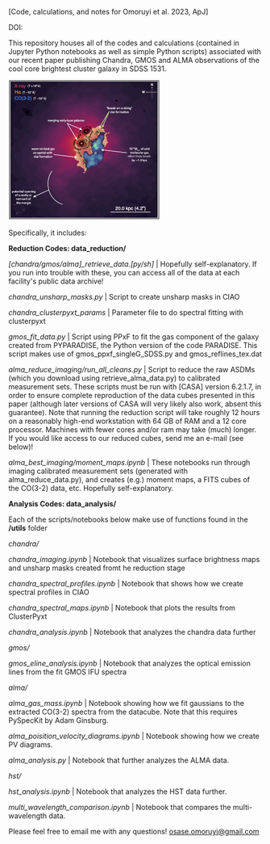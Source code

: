 [Code, calculations, and notes for Omoruyi et al. 2023, ApJ]

DOI:

This repository houses all of the codes and calculations (contained in Jupyter Python notebooks as well as simple Python scripts) associated with our recent paper publishing Chandra, GMOS and ALMA observations of the cool core brightest cluster galaxy in SDSS 1531.

<img src="sdss_1531_summary.png" alt="The most beautiful galaxy cluster in the Universe: SDSS 1531 :)" width="300">


Specifically, it includes:

**Reduction Codes: data_reduction/**

*[chandra/gmos/alma]_retrieve_data.[py/sh]* | Hopefully self-explanatory. If you run into trouble with these, you can access all of the data at each facility's public data archive!


*chandra_unsharp_masks.py* | Script to create unsharp masks in CIAO

*chandra_clusterpyxt_params* | Parameter file to do spectral fitting with clusterpyxt

*gmos_fit_data.py* | Script using PPxF to fit the gas component of the galaxy created from PYPARADISE, the Python version of the code PARADISE. This script makes use of gmos_ppxf_singleG_SDSS.py and gmos_reflines_tex.dat

*alma_reduce_imaging/run_all_cleans.py* | Script to reduce the raw ASDMs (which you download using retrieve_alma_data.py) to calibrated measurement sets. These scripts must be run with [CASA] version 6.2.1.7, in order to ensure complete reproduction of the data cubes presented in this paper (although later versions of CASA will very likely also work, absent this guarantee). Note that running the reduction script will take roughly 12 hours on a reasonably high-end workstation with 64 GB of RAM and a 12 core processor. Machines with fewer cores and/or ram may take (much) longer. If you would like access to our reduced cubes, send me an e-mail (see below)!

*alma_best_imaging/moment_maps.ipynb* | These notebooks run through imaging calibrated measurement sets (generated with alma_reduce_data.py), and creates (e.g.) moment maps, a FITS cubes of the CO(3-2) data, etc. Hopefully self-explanatory.


**Analysis Codes: data_analysis/**

Each of the scripts/notebooks below make use of functions found in the **/utils** folder

*chandra/*

*chandra_imaging.ipynb* | Notebook that visualizes surface brightness maps and unsharp masks created fromt he reduction stage 

*chandra_spectral_profiles.ipynb* | Notebook that shows how we create spectral profiles in CIAO

*chandra_spectral_maps.ipynb* | Notebook that plots the results from ClusterPyxt

*chandra_analysis.ipynb* | Notebook that analyzes the chandra data further

*gmos/*

*gmos_eline_analysis.ipynb* | Notebook that analyzes the optical emission lines from the fit GMOS IFU spectra

*alma/*

*alma_gas_mass.ipynb* | Notebook showing how we fit gaussians to the extracted CO(3-2) spectra from the datacube. Note that this requires PySpecKit by Adam Ginsburg. 

*alma_poisition_velocity_diagrams.ipynb* | Notebook showing how we create PV diagrams. 

*alma_analysis.py* | Notebook that further analyzes the ALMA data. 

*hst/*

*hst_analysis.ipynb* | Notebook that analyzes the HST data further. 


*multi_wavelength_comparison.ipynb* | Notebook that compares the multi-wavelength data.

Please feel free to email me with any questions! osase.omoruyi@gmail.com